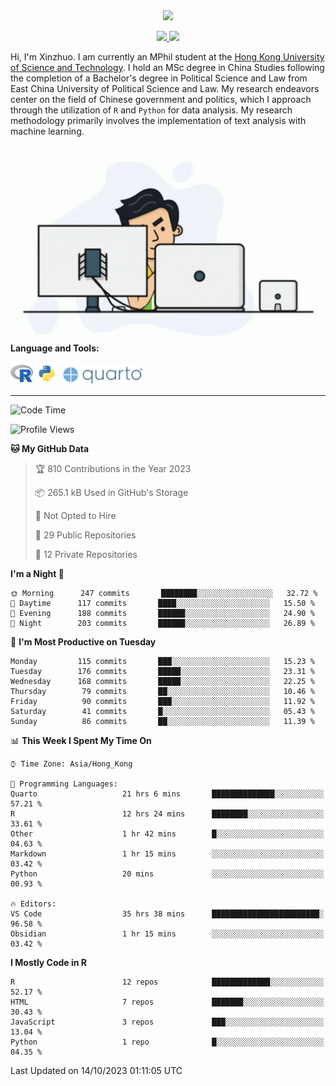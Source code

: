 <div align='center'>
<img src='https://readme-typing-svg.herokuapp.com?font=Lora&color=4d3900&center=true&lines=HKUST+Mphil+in+SOSC;Focus+on+China;Code+for+PoliSci'/>
</div>

<p align='center'>
 <a href
='https://www.linkedin.com/in/xinzhuo-huang-5161011ba/' target='_blank'>
        <img src='https://img.shields.io/badge/linkedin%20-%230077B5.svg?&style=for-the-badge&logo=linkedin&logoColor=white'/>
    </a>
 <a href='https://twitter.com/HsinchoH' target='_blank'>
        <img src='https://img.shields.io/badge/Twitter-1DA1F2?style=for-the-badge&logo=twitter&logoColor=white'/>
    </a>
    </p>
    
Hi, I'm Xinzhuo. I am currently an MPhil student at the [Hong Kong University of Science and Technology](https://sosc.hkust.edu.hk/node/613). I hold an MSc degree in China Studies following the completion of a Bachelor's degree in Political Science and Law from East China University of Political Science and Law. My research endeavors center on the field of Chinese government and politics, which I approach through the utilization of `R` and `Python` for data analysis. My research methodology primarily involves the implementation of text analysis with machine learning.




<img align='right' src="https://github.com/xinzhuohkust/xinzhuohkust/blob/main/programmer.gif" width="590">



**Language and Tools:**  

<code><img height="36" src="https://raw.githubusercontent.com/github/explore/80688e429a7d4ef2fca1e82350fe8e3517d3494d/topics/r/r.png"></code>
<code><img height="36" src="https://raw.githubusercontent.com/github/explore/80688e429a7d4ef2fca1e82350fe8e3517d3494d/topics/python/python.png"></code>
<code><img height="32" src="https://github.com/quarto-dev/quarto-r/blob/main/man/figures/quarto.png"></code>

---
<!--START_SECTION:waka-->
![Code Time](http://img.shields.io/badge/Code%20Time-1%2C038%20hrs%207%20mins-blue)

![Profile Views](http://img.shields.io/badge/Profile%20Views-1-blue)

**🐱 My GitHub Data** 

> 🏆 810 Contributions in the Year 2023
 > 
> 📦 265.1 kB Used in GitHub's Storage 
 > 
> 🚫 Not Opted to Hire
 > 
> 📜 29 Public Repositories 
 > 
> 🔑 12 Private Repositories  
 > 
**I'm a Night 🦉** 

```text
🌞 Morning      247 commits       ████████░░░░░░░░░░░░░░░░░   32.72 % 
🌆 Daytime      117 commits       ████░░░░░░░░░░░░░░░░░░░░░   15.50 % 
🌃 Evening      188 commits       ██████░░░░░░░░░░░░░░░░░░░   24.90 % 
🌙 Night        203 commits       ██████░░░░░░░░░░░░░░░░░░░   26.89 % 

```
📅 **I'm Most Productive on Tuesday** 

```text
Monday         115 commits       ███░░░░░░░░░░░░░░░░░░░░░░   15.23 % 
Tuesday        176 commits       █████░░░░░░░░░░░░░░░░░░░░   23.31 % 
Wednesday      168 commits       █████░░░░░░░░░░░░░░░░░░░░   22.25 % 
Thursday        79 commits       ██░░░░░░░░░░░░░░░░░░░░░░░   10.46 % 
Friday          90 commits       ███░░░░░░░░░░░░░░░░░░░░░░   11.92 % 
Saturday        41 commits       █░░░░░░░░░░░░░░░░░░░░░░░░   05.43 % 
Sunday          86 commits       ██░░░░░░░░░░░░░░░░░░░░░░░   11.39 % 

```


📊 **This Week I Spent My Time On** 

```text
⌚︎ Time Zone: Asia/Hong_Kong

💬 Programming Languages: 
Quarto                   21 hrs 6 mins       ██████████████░░░░░░░░░░░   57.21 % 
R                        12 hrs 24 mins      ████████░░░░░░░░░░░░░░░░░   33.61 % 
Other                    1 hr 42 mins        █░░░░░░░░░░░░░░░░░░░░░░░░   04.63 % 
Markdown                 1 hr 15 mins        ░░░░░░░░░░░░░░░░░░░░░░░░░   03.42 % 
Python                   20 mins             ░░░░░░░░░░░░░░░░░░░░░░░░░   00.93 % 

🔥 Editors: 
VS Code                  35 hrs 38 mins      ████████████████████████░   96.58 % 
Obsidian                 1 hr 15 mins        ░░░░░░░░░░░░░░░░░░░░░░░░░   03.42 % 

```

**I Mostly Code in R** 

```text
R                        12 repos            █████████████░░░░░░░░░░░░   52.17 % 
HTML                     7 repos             ███████░░░░░░░░░░░░░░░░░░   30.43 % 
JavaScript               3 repos             ███░░░░░░░░░░░░░░░░░░░░░░   13.04 % 
Python                   1 repo              █░░░░░░░░░░░░░░░░░░░░░░░░   04.35 % 

```



 Last Updated on 14/10/2023 01:11:05 UTC
<!--END_SECTION:waka-->
    
    
    
    
    
    
    
    
